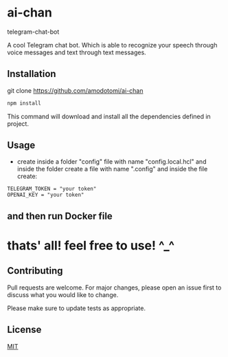 # ai-chan
telegram-chat-bot

A cool Telegram chat bot. 
Which is able to recognize your speech through voice messages and text through text messages.

## Installation

git clone https://github.com/amodotomi/ai-chan

```bash
npm install
```
This command will download and install all the dependencies defined in project.

## Usage
- create inside a folder "config" 
file with name "config.local.hcl" and inside the folder create a file with name ".config" and inside the file create:
```
TELEGRAM_TOKEN = "your token"
OPENAI_KEY = "your token"

```
## and then run Docker file

# thats' all! feel free to use! ^_^

## Contributing

Pull requests are welcome. For major changes, please open an issue first
to discuss what you would like to change.

Please make sure to update tests as appropriate.

## License

[MIT](https://choosealicense.com/licenses/mit/)

